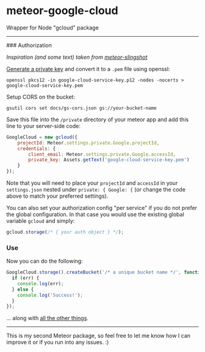 # meteor-google-cloud
Wrapper for Node "gcloud" package
<hr>
### Authorization

*Inspiration (and some text) taken from [meteor-slingshot](https://github.com/CulturalMe/meteor-slingshot/)*

[Generate a private key](http://goo.gl/kxt5qz) and convert it to a `.pem` file
using openssl:

```
openssl pkcs12 -in google-cloud-service-key.p12 -nodes -nocerts > google-cloud-service-key.pem
```

Setup CORS on the bucket:

```
gsutil cors set docs/gs-cors.json gs://your-bucket-name
```

Save this file into the `/private` directory of your meteor app and add this
line to your server-side code:

```JavaScript
GoogleCloud = new gcloud({
	projectId: Meteor.settings.private.Google.projectId,
	credentials: {
		client_email: Meteor.settings.private.Google.accessId,
		private_key: Assets.getText('google-cloud-service-key.pem')
	}
});
```

Note that you will need to place your `projectId` and `accessId` in your `settings.json` nested under `private: { Google: {` (or change the code above to match your preferred settings).

You can also set your authorization config "per service" if you do not prefer the global configuration. In that case you would use the existing global variable `gcloud` and simply:
```JavaScript
gcloud.storage(/* { your auth object } */);
```
### Use

Now you can do the following:

```JavaScript
GoogleCloud.storage().createBucket('/* a unique bucket name */', function (err, res) {
  if (err) {
    console.log(err);
  } else {
    console.log('Success!');
  }
});
```

... along with [all the other things](https://github.com/GoogleCloudPlatform/gcloud-node).
<hr>
This is my second Meteor package, so feel free to let me know how I can improve it or if you run into any issues. :)
